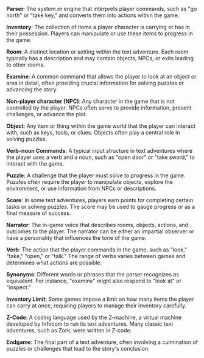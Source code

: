 **Parser**: The system or engine that interprets player commands, such as "go north" or "take key," and converts them into actions within the game.

**Inventory**: The collection of items a player character is carrying or has in their possession. Players can manipulate or use these items to progress in the game.

**Room**: A distinct location or setting within the text adventure. Each room typically has a description and may contain objects, NPCs, or exits leading to other rooms.

**Examine**: A common command that allows the player to look at an object or area in detail, often providing crucial information for solving puzzles or advancing the story.

**Non-player character (NPC)**: Any character in the game that is not controlled by the player. NPCs often serve to provide information, present challenges, or advance the plot.

**Object**: Any item or thing within the game world that the player can interact with, such as keys, tools, or clues. Objects often play a central role in solving puzzles.

**Verb-noun Commands**: A typical input structure in text adventures where the player uses a verb and a noun, such as "open door" or "take sword," to interact with the game.

**Puzzle**: A challenge that the player must solve to progress in the game. Puzzles often require the player to manipulate objects, explore the environment, or use information from NPCs or descriptions.

**Score**: In some text adventures, players earn points for completing certain tasks or solving puzzles. The score may be used to gauge progress or as a final measure of success.

**Narrator**: The in-game voice that describes rooms, objects, actions, and outcomes to the player. The narrator can be either an impartial observer or have a personality that influences the tone of the game.

**Verb**: The action that the player commands in the game, such as "look," "take," "open," or "talk." The range of verbs varies between games and determines what actions are possible.

**Synonyms**: Different words or phrases that the parser recognizes as equivalent. For instance, "examine" might also respond to "look at" or "inspect."

**Inventory Limit**: Some games impose a limit on how many items the player can carry at once, requiring players to manage their inventory carefully.

**Z-Code**: A coding language used by the Z-machine, a virtual machine developed by Infocom to run its text adventures. Many classic text adventures, such as Zork, were written in Z-code.

**Endgame**: The final part of a text adventure, often involving a culmination of puzzles or challenges that lead to the story's conclusion.